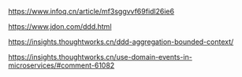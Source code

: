 https://www.infoq.cn/article/mf3sggvvf69fidl26ie6

https://www.jdon.com/ddd.html

https://insights.thoughtworks.cn/ddd-aggregation-bounded-context/

https://insights.thoughtworks.cn/use-domain-events-in-microservices/#comment-61082